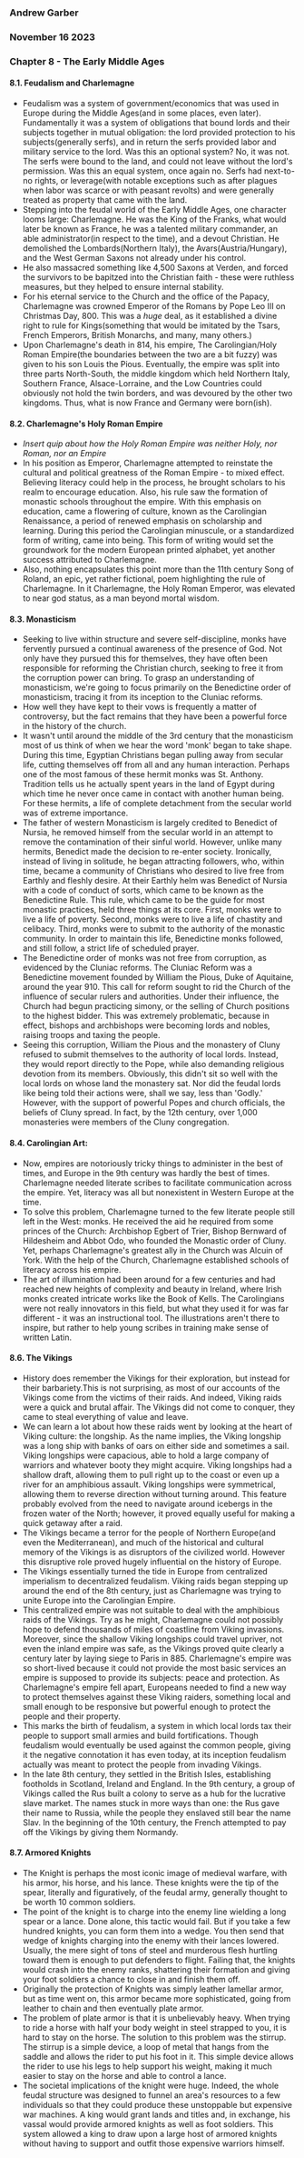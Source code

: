 ### Andrew Garber
### November 16 2023
### Chapter 8 - The Early Middle Ages

#### 8.1. Feudalism and Charlemagne
 - Feudalism was a system of government/economics that was used in Europe during the Middle Ages(and in some places, even later). Fundamentally it was a system of obligations that bound lords and their subjects together in mutual obligation: the lord provided protection to his subjects(generally serfs), and in return the serfs provided labor and military service to the lord. Was this an optional system? No, it was not. The serfs were bound to the land, and could not leave without the lord's permission. Was this an equal system, once again no. Serfs had next-to-no rights, or leverage(with notable exceptions such as after plagues when labor was scarce or with peasant revolts) and were generally treated as property that came with the land.
 - Stepping into the feudal world of the Early Middle Ages, one character looms large: Charlemagne. He was the King of the Franks, what would later be known as France, he was a talented military commander, an able administrator(in respect to the time), and a devout Christian. He demolished the Lombards(Northern Italy), the Avars(Austria/Hungary), and the West German Saxons not already under his control. 
 - He also massacred something like 4,500 Saxons at Verden, and forced the survivors to be bapitzed into the Christian faith - these were ruthless measures, but they helped to ensure internal stability. 
 - For his eternal service to the Church and the office of the Papacy, Charlemagne was crowned Emperor of the Romans by Pope Leo III on Christmas Day, 800. This was a *huge* deal, as it established a divine right to rule for Kings(something that would be imitated by the Tsars, French Emperors, British Monarchs, and many, many others.)
 - Upon Charlemagne's death in 814, his empire, The Carolingian/Holy Roman Empire(the boundaries between the two are a bit fuzzy) was given to his son Louis the Pious. Eventually, the empire was split into three parts North-South, the middle kingdom which held Northern Italy, Southern France, Alsace-Lorraine, and the Low Countries could obviously not hold the twin borders, and was devoured by the other two kingdoms. Thus, what is now France and Germany were born(ish).

#### 8.2. Charlemagne's Holy Roman Empire
 - *Insert quip about how the Holy Roman Empire was neither Holy, nor Roman, nor an Empire*
 - In his position as Emperor, Charlemagne attempted to reinstate the cultural and political greatness of the Roman Empire - to mixed effect. Believing literacy could help in the process, he brought scholars to his realm to encourage education. Also, his rule saw the formation of monastic schools throughout the empire. With this emphasis on education, came a flowering of culture, known as the Carolingian Renaissance, a period of renewed emphasis on scholarship and learning. During this period the Carolingian minuscule, or a standardized form of writing, came into being. This form of writing would set the groundwork for the modern European printed alphabet, yet another success attributed to Charlemagne.
 - Also, nothing encapsulates this point more than the 11th century Song of Roland, an epic, yet rather fictional, poem highlighting the rule of Charlemagne. In it Charlemagne, the Holy Roman Emperor, was elevated to near god status, as a man beyond mortal wisdom. 

#### 8.3. Monasticism
 - Seeking to live within structure and severe self-discipline, monks have fervently pursued a continual awareness of the presence of God. Not only have they pursued this for themselves, they have often been responsible for reforming the Christian church, seeking to free it from the corruption power can bring. To grasp an understanding of monasticism, we're going to focus primarily on the Benedictine order of monasticism, tracing it from its inception to the Cluniac reforms. 
 - How well they have kept to their vows is frequently a matter of controversy, but the fact remains that they have been a powerful force in the history of the church.
 - It wasn't until around the middle of the 3rd century that the monasticism most of us think of when we hear the word 'monk' began to take shape. During this time, Egyptian Christians began pulling away from secular life, cutting themselves off from all and any human interaction. Perhaps one of the most famous of these hermit monks was St. Anthony. Tradition tells us he actually spent years in the land of Egypt during which time he never once came in contact with another human being. For these hermits, a life of complete detachment from the secular world was of extreme importance.
 - The father of western Monasticism is largely credited to Benedict of Nursia, he removed himself from the secular world in an attempt to remove the contamination of their sinful world. However, unlike many hermits, Benedict made the decision to re-enter society. Ironically, instead of living in solitude, he began attracting followers, who, within time, became a community of Christians who desired to live free from Earthly and fleshly desire. At their Earthly helm was Benedict of Nursia with a code of conduct of sorts, which came to be known as the Benedictine Rule. This rule, which came to be the guide for most monastic practices, held three things at its core. First, monks were to live a life of poverty. Second, monks were to live a life of chastity and celibacy. Third, monks were to submit to the authority of the monastic community. In order to maintain this life, Benedictine monks followed, and still follow, a strict life of scheduled prayer. 
 - The Benedictine order of monks was not free from corruption, as evidenced by the Cluniac reforms. The Cluniac Reform was a Benedictine movement founded by William the Pious, Duke of Aquitaine, around the year 910. This call for reform sought to rid the Church of the influence of secular rulers and authorities. Under their influence, the Church had begun practicing simony, or the selling of Church positions to the highest bidder. This was extremely problematic, because in effect, bishops and archbishops were becoming lords and nobles, raising troops and taxing the people.
 - Seeing this corruption, William the Pious and the monastery of Cluny refused to submit themselves to the authority of local lords. Instead, they would report directly to the Pope, while also demanding religious devotion from its members. Obviously, this didn't sit so well with the local lords on whose land the monastery sat. Nor did the feudal lords like being told their actions were, shall we say, less than 'Godly.' However, with the support of powerful Popes and church officials, the beliefs of Cluny spread. In fact, by the 12th century, over 1,000 monasteries were members of the Cluny congregation.

#### 8.4. Carolingian Art:
 - Now, empires are notoriously tricky things to administer in the best of times, and Europe in the 9th century was hardly the best of times. Charlemagne needed literate scribes to facilitate communication across the empire. Yet, literacy was all but nonexistent in Western Europe at the time.
 - To solve this problem, Charlemagne turned to the few literate people still left in the West: monks. He received the aid he required from some princes of the Church: Archbishop Egbert of Trier, Bishop Bernward of Hildesheim and Abbot Odo, who founded the Monastic order of Cluny. Yet, perhaps Charlemagne's greatest ally in the Church was Alcuin of York. With the help of the Church, Charlemagne established schools of literacy across his empire.
 - The art of illumination had been around for a few centuries and had reached new heights of complexity and beauty in Ireland, where Irish monks created intricate works like the Book of Kells. The Carolingians were not really innovators in this field, but what they used it for was far different - it was an instructional tool. The illustrations aren't there to inspire, but rather to help young scribes in training make sense of written Latin.

#### 8.6. The Vikings
 - History does remember the Vikings for their exploration, but instead for their barbariety.This is not surprising, as most of our accounts of the Vikings come from the victims of their raids. And indeed, Viking raids were a quick and brutal affair. The Vikings did not come to conquer, they came to steal everything of value and leave.
 - We can learn a lot about how these raids went by looking at the heart of Viking culture: the longship. As the name implies, the Viking longship was a long ship with banks of oars on either side and sometimes a sail. Viking longships were capacious, able to hold a large company of warriors and whatever booty they might acquire. Viking longships had a shallow draft, allowing them to pull right up to the coast or even up a river for an amphibious assault. Viking longships were symmetrical, allowing them to reverse direction without turning around. This feature probably evolved from the need to navigate around icebergs in the frozen water of the North; however, it proved equally useful for making a quick getaway after a raid.
 - The Vikings became a terror for the people of Northern Europe(and even the Mediterranean), and much of the historical and cultural memory of the Vikings is as disruptors of the civilized world. However this disruptive role proved hugely influential on the history of Europe.
 - The Vikings essentially turned the tide in Europe from centralized imperialism to decentralized feudalism. Viking raids began stepping up around the end of the 8th century, just as Charlemagne was trying to unite Europe into the Carolingian Empire.
 - This centralized empire was not suitable to deal with the amphibious raids of the Vikings. Try as he might, Charlemagne could not possibly hope to defend thousands of miles of coastline from Viking invasions. Moreover, since the shallow Viking longships could travel upriver, not even the inland empire was safe, as the Vikings proved quite clearly a century later by laying siege to Paris in 885. Charlemagne's empire was so short-lived because it could not provide the most basic services an empire is supposed to provide its subjects: peace and protection. As Charlemagne's empire fell apart, Europeans needed to find a new way to protect themselves against these Viking raiders, something local and small enough to be responsive but powerful enough to protect the people and their property.
 - This marks the birth of feudalism, a system in which local lords tax their people to support small armies and build fortifications. Though feudalism would eventually be used against the common people, giving it the negative connotation it has even today, at its inception feudalism actually was meant to protect the people from invading Vikings.
 - In the late 8th century, they settled in the British Isles, establishing footholds in Scotland, Ireland and England. In the 9th century, a group of Vikings called the Rus built a colony to serve as a hub for the lucrative slave market. The names stuck in more ways than one: the Rus gave their name to Russia, while the people they enslaved still bear the name Slav. In the beginning of the 10th century, the French attempted to pay off the Vikings by giving them Normandy. 

#### 8.7. Armored Knights
 - The Knight is perhaps the most iconic image of medieval warfare, with his armor, his horse, and his lance. These knights were the tip of the spear, literally and figuratively, of the feudal army, generally thought to be worth 10 common soldiers.
 - The point of the knight is to charge into the enemy line wielding a long spear or a lance. Done alone, this tactic would fail. But if you take a few hundred knights, you can form them into a wedge. You then send that wedge of knights charging into the enemy with their lances lowered. Usually, the mere sight of tons of steel and murderous flesh hurtling toward them is enough to put defenders to flight. Failing that, the knights would crash into the enemy ranks, shattering their formation and giving your foot soldiers a chance to close in and finish them off.
 - Originally the protection of Knights was simply leather lamellar armor, but as time went on, this armor became more sophisticated, going from leather to chain and then eventually plate armor.
 - The problem of plate armor is that it is unbelievably heavy. When trying to ride a horse with half your body weight in steel strapped to you, it is hard to stay on the horse. The solution to this problem was the stirrup. The stirrup is a simple device, a loop of metal that hangs from the saddle and allows the rider to put his foot in it. This simple device allows the rider to use his legs to help support his weight, making it much easier to stay on the horse and able to control a lance.
 - The societal implications of the knight were huge. Indeed, the whole feudal structure was designed to funnel an area's resources to a few individuals so that they could produce these unstoppable but expensive war machines. A king would grant lands and titles and, in exchange, his vassal would provide armored knights as well as foot soldiers. This system allowed a king to draw upon a large host of armored knights without having to support and outfit those expensive warriors himself.
